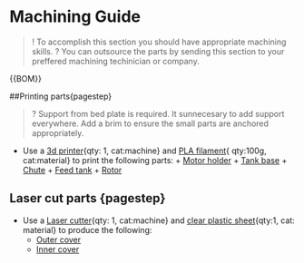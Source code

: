 [3d printer]:Parts.yaml#3dprinter
[Laser cutter]:Parts.yaml#Lasercutter
[PLA filament]:Parts.yaml#PLAfilament
[clear plastic sheet]:Parts.yaml#ClearSheet

# Machining Guide

>! To accomplish this section you should have appropriate machining skills. 
>? You can outsource the parts by sending this section to your preffered machining techinician or company.

{{BOM}}

##Printing parts{pagestep}

>? Support from bed plate is required. It sunnecesary to add support everywhere. Add a brim to ensure the small parts are anchored appropriately. 

*  Use a [3d printer]{qty: 1, cat:machine} and [PLA filament]{ qty:100g, cat:material} to print the following parts:
       +  [Motor holder](models/Motor_holder.stl)
       +  [Tank base](models/Allparts.stl)
       +  [Chute](models/chute_with_mount.stl)
       +  [Feed tank](models/Feed_tank.stl)
       +  [Rotor](models/Rotor.stl)

## Laser cut parts {pagestep}

* Use a [Laser cutter]{qty: 1, cat:machine} and [clear plastic sheet]{qty:1, cat: material} to produce the following:
    + [Outer cover](models/Outer_cover.svg)
    + [Inner cover](models/Inner_cover.svg)
